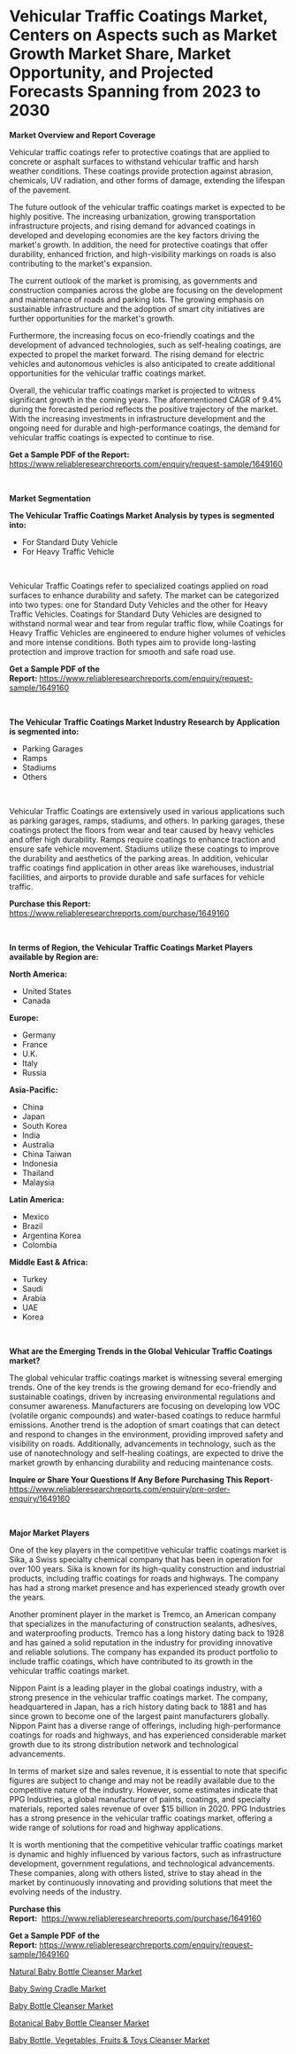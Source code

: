 <p><h1>Vehicular Traffic Coatings Market, Centers on Aspects such as Market Growth Market Share, Market Opportunity, and Projected Forecasts Spanning from 2023 to 2030</h1></p><p><strong>Market Overview and Report Coverage</strong></p>
<p><p>Vehicular traffic coatings refer to protective coatings that are applied to concrete or asphalt surfaces to withstand vehicular traffic and harsh weather conditions. These coatings provide protection against abrasion, chemicals, UV radiation, and other forms of damage, extending the lifespan of the pavement.</p><p>The future outlook of the vehicular traffic coatings market is expected to be highly positive. The increasing urbanization, growing transportation infrastructure projects, and rising demand for advanced coatings in developed and developing economies are the key factors driving the market's growth. In addition, the need for protective coatings that offer durability, enhanced friction, and high-visibility markings on roads is also contributing to the market's expansion.</p><p>The current outlook of the market is promising, as governments and construction companies across the globe are focusing on the development and maintenance of roads and parking lots. The growing emphasis on sustainable infrastructure and the adoption of smart city initiatives are further opportunities for the market's growth.</p><p>Furthermore, the increasing focus on eco-friendly coatings and the development of advanced technologies, such as self-healing coatings, are expected to propel the market forward. The rising demand for electric vehicles and autonomous vehicles is also anticipated to create additional opportunities for the vehicular traffic coatings market.</p><p>Overall, the vehicular traffic coatings market is projected to witness significant growth in the coming years. The aforementioned CAGR of 9.4% during the forecasted period reflects the positive trajectory of the market. With the increasing investments in infrastructure development and the ongoing need for durable and high-performance coatings, the demand for vehicular traffic coatings is expected to continue to rise.</p></p>
<p><strong>Get a Sample PDF of the Report:</strong> <a href="https://www.reliableresearchreports.com/enquiry/request-sample/1649160">https://www.reliableresearchreports.com/enquiry/request-sample/1649160</a></p>
<p>&nbsp;</p>
<p><strong>Market Segmentation</strong></p>
<p><strong>The Vehicular Traffic Coatings Market Analysis by types is segmented into:</strong></p>
<p><ul><li>For Standard Duty Vehicle</li><li>For Heavy Traffic Vehicle</li></ul></p>
<p>&nbsp;</p>
<p><p>Vehicular Traffic Coatings refer to specialized coatings applied on road surfaces to enhance durability and safety. The market can be categorized into two types: one for Standard Duty Vehicles and the other for Heavy Traffic Vehicles. Coatings for Standard Duty Vehicles are designed to withstand normal wear and tear from regular traffic flow, while Coatings for Heavy Traffic Vehicles are engineered to endure higher volumes of vehicles and more intense conditions. Both types aim to provide long-lasting protection and improve traction for smooth and safe road use.</p></p>
<p><strong>Get a Sample PDF of the Report:</strong>&nbsp;<a href="https://www.reliableresearchreports.com/enquiry/request-sample/1649160">https://www.reliableresearchreports.com/enquiry/request-sample/1649160</a></p>
<p>&nbsp;</p>
<p><strong>The Vehicular Traffic Coatings Market Industry Research by Application is segmented into:</strong></p>
<p><ul><li>Parking Garages</li><li>Ramps</li><li>Stadiums</li><li>Others</li></ul></p>
<p>&nbsp;</p>
<p><p>Vehicular Traffic Coatings are extensively used in various applications such as parking garages, ramps, stadiums, and others. In parking garages, these coatings protect the floors from wear and tear caused by heavy vehicles and offer high durability. Ramps require coatings to enhance traction and ensure safe vehicle movement. Stadiums utilize these coatings to improve the durability and aesthetics of the parking areas. In addition, vehicular traffic coatings find application in other areas like warehouses, industrial facilities, and airports to provide durable and safe surfaces for vehicle traffic.</p></p>
<p><strong>Purchase this Report:</strong>&nbsp; <a href="https://www.reliableresearchreports.com/purchase/1649160">https://www.reliableresearchreports.com/purchase/1649160</a></p>
<p>&nbsp;</p>
<p><strong>In terms of Region, the Vehicular Traffic Coatings Market Players available by Region are:</strong></p>
<p>
    <p> <strong> North America: </strong>
        <ul>
            <li>United States</li>
            <li>Canada</li>
        </ul>
        </p> 
    <p> <strong> Europe: </strong>
        <ul>
            <li>Germany</li>
            <li>France</li>
            <li>U.K.</li>
            <li>Italy</li>
            <li>Russia</li>
        </ul>
        </p> 
    <p> <strong> Asia-Pacific: </strong>
        <ul>
            <li>China</li>
            <li>Japan</li>
            <li>South Korea</li>
            <li>India</li>
            <li>Australia</li>
            <li>China Taiwan</li>
            <li>Indonesia</li>
            <li>Thailand</li>
            <li>Malaysia</li>
        </ul>
        </p> 
    <p> <strong> Latin America: </strong>
        <ul>
            <li>Mexico</li>
            <li>Brazil</li>
            <li>Argentina Korea</li>
            <li>Colombia</li>
        </ul>
        </p> 
    <p> <strong> Middle East & Africa: </strong>
        <ul>
            <li>Turkey</li>
            <li>Saudi</li>
            <li>Arabia</li>
            <li>UAE</li>
            <li>Korea</li>
        </ul>
    </p>
    </p>
<p>&nbsp;</p>
<p><strong>What are the Emerging Trends in the Global Vehicular Traffic Coatings market?</strong></p>
<p><p>The global vehicular traffic coatings market is witnessing several emerging trends. One of the key trends is the growing demand for eco-friendly and sustainable coatings, driven by increasing environmental regulations and consumer awareness. Manufacturers are focusing on developing low VOC (volatile organic compounds) and water-based coatings to reduce harmful emissions. Another trend is the adoption of smart coatings that can detect and respond to changes in the environment, providing improved safety and visibility on roads. Additionally, advancements in technology, such as the use of nanotechnology and self-healing coatings, are expected to drive the market growth by enhancing durability and reducing maintenance costs.</p></p>
<p><strong>Inquire or Share Your Questions If Any Before Purchasing This Report</strong>- <a href="https://www.reliableresearchreports.com/enquiry/pre-order-enquiry/1649160">https://www.reliableresearchreports.com/enquiry/pre-order-enquiry/1649160</a></p>
<p>&nbsp;</p>
<p><strong>Major Market Players</strong></p>
<p><p>One of the key players in the competitive vehicular traffic coatings market is Sika, a Swiss specialty chemical company that has been in operation for over 100 years. Sika is known for its high-quality construction and industrial products, including traffic coatings for roads and highways. The company has had a strong market presence and has experienced steady growth over the years.</p><p>Another prominent player in the market is Tremco, an American company that specializes in the manufacturing of construction sealants, adhesives, and waterproofing products. Tremco has a long history dating back to 1928 and has gained a solid reputation in the industry for providing innovative and reliable solutions. The company has expanded its product portfolio to include traffic coatings, which have contributed to its growth in the vehicular traffic coatings market.</p><p>Nippon Paint is a leading player in the global coatings industry, with a strong presence in the vehicular traffic coatings market. The company, headquartered in Japan, has a rich history dating back to 1881 and has since grown to become one of the largest paint manufacturers globally. Nippon Paint has a diverse range of offerings, including high-performance coatings for roads and highways, and has experienced considerable market growth due to its strong distribution network and technological advancements.</p><p>In terms of market size and sales revenue, it is essential to note that specific figures are subject to change and may not be readily available due to the competitive nature of the industry. However, some estimates indicate that PPG Industries, a global manufacturer of paints, coatings, and specialty materials, reported sales revenue of over $15 billion in 2020. PPG Industries has a strong presence in the vehicular traffic coatings market, offering a wide range of solutions for road and highway applications.</p><p>It is worth mentioning that the competitive vehicular traffic coatings market is dynamic and highly influenced by various factors, such as infrastructure development, government regulations, and technological advancements. These companies, along with others listed, strive to stay ahead in the market by continuously innovating and providing solutions that meet the evolving needs of the industry.</p></p>
<p><strong>Purchase this Report:</strong>&nbsp;&nbsp;<a href="https://www.reliableresearchreports.com/purchase/1649160">https://www.reliableresearchreports.com/purchase/1649160</a></p>
<p></p>
<p><strong>Get a Sample PDF of the Report:</strong>&nbsp;<a href="https://www.reliableresearchreports.com/enquiry/request-sample/1649160">https://www.reliableresearchreports.com/enquiry/request-sample/1649160</a></p>
<p><p><a href="https://medium.com/@brandonramos59/decoding-natural-baby-bottle-cleanser-market-metrics-market-share-trends-and-growth-patterns-23444af21a73">Natural Baby Bottle Cleanser Market</a></p><p><a href="https://medium.com/@christopherbennett19/baby-swing-cradle-market-exploring-market-share-market-trends-and-future-growth-7a211b5d5ae5">Baby Swing Cradle Market</a></p><p><a href="https://medium.com/@stephenarmstrong52/baby-bottle-cleanser-nbsp-market-focuses-on-market-share-size-and-projected-forecast-till-2030-f55d225ac447">Baby Bottle Cleanser Market</a></p><p><a href="https://medium.com/@juansmith1961/botanical-baby-bottle-cleanser-market-research-report-its-history-and-forecast-2023-to-2030-9c455f064329">Botanical Baby Bottle Cleanser Market</a></p><p><a href="https://medium.com/@stephenstevens11/baby-bottle-vegetables-fruits-toys-cleanser-market-the-key-to-successful-business-strategy-d9890e8b9ae5">Baby Bottle, Vegetables, Fruits & Toys Cleanser Market</a></p></p>